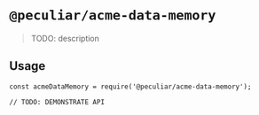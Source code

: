 # `@peculiar/acme-data-memory`

> TODO: description

## Usage

```
const acmeDataMemory = require('@peculiar/acme-data-memory');

// TODO: DEMONSTRATE API
```
